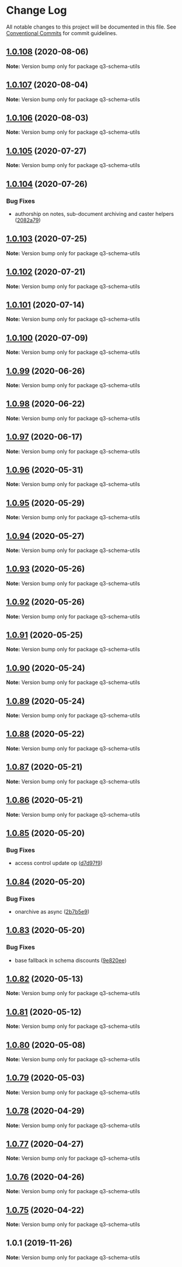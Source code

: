 # Change Log

All notable changes to this project will be documented in this file.
See [Conventional Commits](https://conventionalcommits.org) for commit guidelines.

## [1.0.108](https://github.com/3merge/q3-api/compare/q3-schema-utils@1.0.107...q3-schema-utils@1.0.108) (2020-08-06)

**Note:** Version bump only for package q3-schema-utils





## [1.0.107](https://github.com/3merge/q3-api/compare/q3-schema-utils@1.0.106...q3-schema-utils@1.0.107) (2020-08-04)

**Note:** Version bump only for package q3-schema-utils





## [1.0.106](https://github.com/3merge/q3-api/compare/q3-schema-utils@1.0.105...q3-schema-utils@1.0.106) (2020-08-03)

**Note:** Version bump only for package q3-schema-utils





## [1.0.105](https://github.com/3merge/q3-api/compare/q3-schema-utils@1.0.104...q3-schema-utils@1.0.105) (2020-07-27)

**Note:** Version bump only for package q3-schema-utils





## [1.0.104](https://github.com/3merge/q3-api/compare/q3-schema-utils@1.0.103...q3-schema-utils@1.0.104) (2020-07-26)


### Bug Fixes

* authorship on notes, sub-document archiving and caster helpers ([2082a79](https://github.com/3merge/q3-api/commit/2082a79afd8a9080feb4efbfc8fe584d28dc7114))





## [1.0.103](https://github.com/3merge/q3-api/compare/q3-schema-utils@1.0.102...q3-schema-utils@1.0.103) (2020-07-25)

**Note:** Version bump only for package q3-schema-utils





## [1.0.102](https://github.com/3merge/q3-api/compare/q3-schema-utils@1.0.101...q3-schema-utils@1.0.102) (2020-07-21)

**Note:** Version bump only for package q3-schema-utils





## [1.0.101](https://github.com/3merge/q3-api/compare/q3-schema-utils@1.0.100...q3-schema-utils@1.0.101) (2020-07-14)

**Note:** Version bump only for package q3-schema-utils





## [1.0.100](https://github.com/3merge/q3-api/compare/q3-schema-utils@1.0.99...q3-schema-utils@1.0.100) (2020-07-09)

**Note:** Version bump only for package q3-schema-utils





## [1.0.99](https://github.com/3merge/q3-api/compare/q3-schema-utils@1.0.98...q3-schema-utils@1.0.99) (2020-06-26)

**Note:** Version bump only for package q3-schema-utils





## [1.0.98](https://github.com/3merge/q3-api/compare/q3-schema-utils@1.0.97...q3-schema-utils@1.0.98) (2020-06-22)

**Note:** Version bump only for package q3-schema-utils





## [1.0.97](https://github.com/3merge/q3-api/compare/q3-schema-utils@1.0.96...q3-schema-utils@1.0.97) (2020-06-17)

**Note:** Version bump only for package q3-schema-utils





## [1.0.96](https://github.com/3merge/q3-api/compare/q3-schema-utils@1.0.95...q3-schema-utils@1.0.96) (2020-05-31)

**Note:** Version bump only for package q3-schema-utils





## [1.0.95](https://github.com/3merge/q3-api/compare/q3-schema-utils@1.0.94...q3-schema-utils@1.0.95) (2020-05-29)

**Note:** Version bump only for package q3-schema-utils





## [1.0.94](https://github.com/3merge/q3-api/compare/q3-schema-utils@1.0.93...q3-schema-utils@1.0.94) (2020-05-27)

**Note:** Version bump only for package q3-schema-utils





## [1.0.93](https://github.com/3merge/q3-api/compare/q3-schema-utils@1.0.92...q3-schema-utils@1.0.93) (2020-05-26)

**Note:** Version bump only for package q3-schema-utils





## [1.0.92](https://github.com/3merge/q3-api/compare/q3-schema-utils@1.0.91...q3-schema-utils@1.0.92) (2020-05-26)

**Note:** Version bump only for package q3-schema-utils





## [1.0.91](https://github.com/3merge/q3-api/compare/q3-schema-utils@1.0.90...q3-schema-utils@1.0.91) (2020-05-25)

**Note:** Version bump only for package q3-schema-utils





## [1.0.90](https://github.com/3merge/q3-api/compare/q3-schema-utils@1.0.89...q3-schema-utils@1.0.90) (2020-05-24)

**Note:** Version bump only for package q3-schema-utils





## [1.0.89](https://github.com/3merge/q3-api/compare/q3-schema-utils@1.0.88...q3-schema-utils@1.0.89) (2020-05-24)

**Note:** Version bump only for package q3-schema-utils





## [1.0.88](https://github.com/3merge/q3-api/compare/q3-schema-utils@1.0.87...q3-schema-utils@1.0.88) (2020-05-22)

**Note:** Version bump only for package q3-schema-utils





## [1.0.87](https://github.com/3merge/q3-api/compare/q3-schema-utils@1.0.86...q3-schema-utils@1.0.87) (2020-05-21)

**Note:** Version bump only for package q3-schema-utils





## [1.0.86](https://github.com/3merge/q3-api/compare/q3-schema-utils@1.0.85...q3-schema-utils@1.0.86) (2020-05-21)

**Note:** Version bump only for package q3-schema-utils





## [1.0.85](https://github.com/3merge/q3-api/compare/q3-schema-utils@1.0.84...q3-schema-utils@1.0.85) (2020-05-20)


### Bug Fixes

* access control update op ([d7d97f9](https://github.com/3merge/q3-api/commit/d7d97f908e73238757ebd1fcab5ab8505cb11949))





## [1.0.84](https://github.com/3merge/q3-api/compare/q3-schema-utils@1.0.83...q3-schema-utils@1.0.84) (2020-05-20)


### Bug Fixes

* onarchive as async ([2b7b5e9](https://github.com/3merge/q3-api/commit/2b7b5e9056e05f9af8c2093b3ac49b2340bb2f60))





## [1.0.83](https://github.com/3merge/q3-api/compare/q3-schema-utils@1.0.82...q3-schema-utils@1.0.83) (2020-05-20)


### Bug Fixes

* base fallback in schema discounts ([9e820ee](https://github.com/3merge/q3-api/commit/9e820ee479a50dfb42d7f62e48a4753b941fb0e1))





## [1.0.82](https://github.com/3merge/q3-api/compare/q3-schema-utils@1.0.81...q3-schema-utils@1.0.82) (2020-05-13)

**Note:** Version bump only for package q3-schema-utils





## [1.0.81](https://github.com/3merge/q3-api/compare/q3-schema-utils@1.0.80...q3-schema-utils@1.0.81) (2020-05-12)

**Note:** Version bump only for package q3-schema-utils





## [1.0.80](https://github.com/3merge/q3-api/compare/q3-schema-utils@1.0.79...q3-schema-utils@1.0.80) (2020-05-08)

**Note:** Version bump only for package q3-schema-utils





## [1.0.79](https://github.com/3merge/q3-api/compare/q3-schema-utils@1.0.78...q3-schema-utils@1.0.79) (2020-05-03)

**Note:** Version bump only for package q3-schema-utils





## [1.0.78](https://github.com/3merge/q3-api/compare/q3-schema-utils@1.0.77...q3-schema-utils@1.0.78) (2020-04-29)

**Note:** Version bump only for package q3-schema-utils





## [1.0.77](https://github.com/3merge/q3-api/compare/q3-schema-utils@1.0.76...q3-schema-utils@1.0.77) (2020-04-27)

**Note:** Version bump only for package q3-schema-utils





## [1.0.76](https://github.com/3merge/q3-api/compare/q3-schema-utils@1.0.75...q3-schema-utils@1.0.76) (2020-04-26)

**Note:** Version bump only for package q3-schema-utils





## [1.0.75](https://github.com/3merge/q3-api/compare/q3-schema-utils@1.0.74...q3-schema-utils@1.0.75) (2020-04-22)

**Note:** Version bump only for package q3-schema-utils






## 1.0.1 (2019-11-26)

**Note:** Version bump only for package q3-schema-utils
